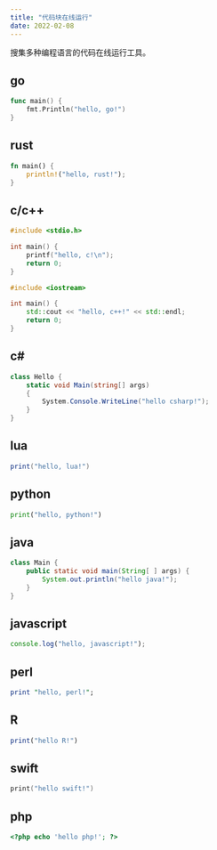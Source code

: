 ```yaml
---
title: "代码块在线运行"
date: 2022-02-08
---
```


搜集多种编程语言的代码在线运行工具。

go
--

```go {code-block=":run"}
func main() {
	fmt.Println("hello, go!")
}
```

rust
----


```rust {code-block=":run"}
fn main() {
	println!("hello, rust!");
}
```

c/c++
-----

```c {code-block="$:run"}
#include <stdio.h>

int main() {
	printf("hello, c!\n");
	return 0;
}
```

```cpp {code-block="$:run"}
#include <iostream>

int main() {
	std::cout << "hello, c++!" << std::endl;
	return 0;
}
```

c#
--

```csharp {code-block=":run"}
class Hello {
	static void Main(string[] args)
	{
		System.Console.WriteLine("hello csharp!");
	}
}
```

lua
---

```lua {code-block=":run"}
print("hello, lua!")
```

python
------

```python {code-block=":run"}
print("hello, python!")
```

java
----

```java {code-block=":run"}
class Main {
    public static void main(String[ ] args) {
        System.out.println("hello java!");
    }
}
```

javascript
----------

```js {code-block=":run"}
console.log("hello, javascript!");
```

perl
----

```perl {code-block=":run"}
print "hello, perl!";
```

R
-

```r {code-block=":run"}
print("hello R!")
```

swift
-----

```swift {code-block=":run"}
print("hello swift!")
```

php
---

```php {code-block=":run"}
<?php echo 'hello php!'; ?>
```
